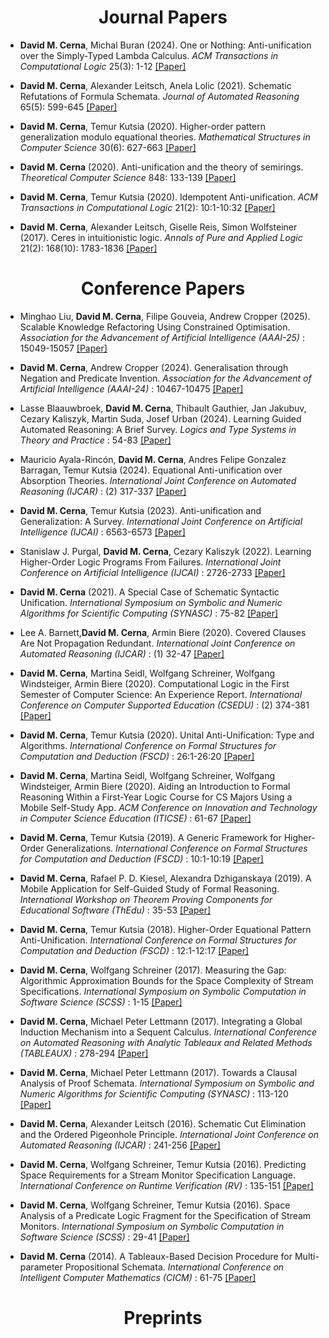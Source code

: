 <h1 align="center"> Journal Papers  </h1>

- <strong>David M. Cerna</strong>, Michal Buran (2024). One or Nothing: Anti-unification over the Simply-Typed Lambda Calculus. 
 <em> ACM Transactions in  Computational Logic </em> 25(3): 1-12 [[Paper]](https://dl.acm.org/doi/10.1145/3654798) 

- <strong>David M. Cerna</strong>, Alexander Leitsch, Anela Lolic (2021). Schematic Refutations of Formula Schemata. 
 <em> Journal of Automated Reasoning </em>  65(5): 599-645 [[Paper]](https://link.springer.com/article/10.1007/s10817-020-09583-8) 

- <strong>David M. Cerna</strong>, Temur Kutsia (2020). Higher-order pattern generalization modulo equational theories. 
 <em> Mathematical Structures in Computer Science </em>  30(6): 627-663  [[Paper]](https://www.cambridge.org/core/journals/mathematical-structures-in-computer-science/article/higherorder-pattern-generalization-modulo-equational-theories/88E26F155F0FD02B3EDD648971D9AD1B) 

- <strong>David M. Cerna</strong> (2020). Anti-unification and the theory of semirings. 
 <em> Theoretical Computer Science </em> 848: 133-139  [[Paper]](https://www.sciencedirect.com/science/article/pii/S0304397520306034?via%3Dihub) 

- <strong>David M. Cerna</strong>, Temur Kutsia (2020). Idempotent Anti-unification. 
 <em> ACM Transactions in  Computational Logic </em> 21(2): 10:1-10:32 [[Paper]](https://dl.acm.org/doi/10.1145/3359060) 

- <strong>David M. Cerna</strong>, Alexander Leitsch, Giselle Reis, Simon Wolfsteiner (2017). Ceres in intuitionistic logic. 
 <em> Annals of Pure and Applied Logic </em> 21(2): 168(10): 1783-1836 [[Paper]](https://dl.acm.org/doi/10.1145/3359060) 

<h1 align="center"> Conference Papers  </h1>

- Minghao Liu, <strong>David M. Cerna</strong>, Filipe Gouveia, Andrew Cropper (2025). Scalable Knowledge Refactoring Using Constrained Optimisation.
 <em> Association for the Advancement of Artificial Intelligence (AAAI-25) </em>: 15049-15057 [[Paper]](https://ojs.aaai.org/index.php/AAAI/article/view/33650) 

-  <strong>David M. Cerna</strong>, Andrew Cropper (2024). Generalisation through Negation and Predicate Invention.
 <em> Association for the Advancement of Artificial Intelligence (AAAI-24) </em>:  10467-10475 [[Paper]](https://doi.org/10.1609/aaai.v38i9.28915) 

-  Lasse Blaauwbroek, <strong>David M. Cerna</strong>, Thibault Gauthier, Jan Jakubuv, Cezary Kaliszyk, Martin Suda, Josef Urban (2024). Learning Guided Automated Reasoning: A Brief Survey.
 <em> Logics and Type Systems in Theory and Practice </em>:  54-83 [[Paper]](https://doi.org/10.1007/978-3-031-61716-4_4) 

-  Mauricio Ayala-Rincón, <strong>David M. Cerna</strong>, Andres Felipe Gonzalez Barragan, Temur Kutsia (2024). Equational Anti-unification over Absorption Theories.
 <em> International Joint Conference on Automated Reasoning (IJCAR) </em>: (2)  317-337 [[Paper]](https://doi.org/10.1007/978-3-031-63501-4_17) 

-  <strong>David M. Cerna</strong>, Temur Kutsia (2023). Anti-unification and Generalization: A Survey.
 <em> International Joint Conference on Artificial Intelligence (IJCAI) </em>:  6563-6573 [[Paper]](https://doi.org/10.24963/ijcai.2023/736) 

- Stanislaw J. Purgal, <strong>David M. Cerna</strong>, Cezary Kaliszyk (2022). Learning Higher-Order Logic Programs From Failures.
 <em> International Joint Conference on Artificial Intelligence (IJCAI) </em>:  2726-2733 [[Paper]](https://doi.org/10.24963/ijcai.2022/378)

- <strong>David M. Cerna</strong> (2021). A Special Case of Schematic Syntactic Unification.
 <em>  International Symposium on Symbolic and Numeric Algorithms for Scientific Computing (SYNASC) </em>:  75-82 [[Paper]](https://doi.org/10.1109/SYNASC54541.2021.00024)

- Lee A. Barnett,<strong>David M. Cerna</strong>, Armin Biere (2020). Covered Clauses Are Not Propagation Redundant.
 <em>  International Joint Conference on Automated Reasoning (IJCAR) </em>: (1) 32-47 [[Paper]](https://doi.org/10.1007/978-3-030-51074-9_3)

- <strong>David M. Cerna</strong>, Martina Seidl, Wolfgang Schreiner, Wolfgang Windsteiger, Armin Biere (2020). Computational Logic in the First Semester of Computer Science: An Experience Report.
 <em>  International Conference on Computer Supported Education (CSEDU) </em>:  (2) 374-381 [[Paper]](https://doi.org/10.5220/0009464403740381)

- <strong>David M. Cerna</strong>, Temur Kutsia (2020). Unital Anti-Unification: Type and Algorithms.
 <em>  International Conference on Formal Structures for Computation and Deduction (FSCD) </em>:  26:1-26:20
 [[Paper]](https://doi.org/10.4230/LIPIcs.FSCD.2020.26)

- <strong>David M. Cerna</strong>, Martina Seidl, Wolfgang Schreiner, Wolfgang Windsteiger, Armin Biere (2020). Aiding an Introduction to Formal Reasoning Within a First-Year Logic Course for CS Majors Using a Mobile Self-Study App.
 <em>  ACM Conference on Innovation and Technology in Computer Science Education (ITICSE) </em>:  61-67 [[Paper]](https://doi.org/10.1145/3341525.3387409)

- <strong>David M. Cerna</strong>, Temur Kutsia (2019). A Generic Framework for Higher-Order Generalizations.
 <em>  International Conference on Formal Structures for Computation and Deduction (FSCD) </em>:  10:1-10:19
 [[Paper]](https://doi.org/10.4230/LIPIcs.FSCD.2019.10)

- <strong>David M. Cerna</strong>, Rafael P. D. Kiesel, Alexandra Dzhiganskaya (2019). A Mobile Application for Self-Guided Study of Formal Reasoning.
 <em> International Workshop on Theorem Proving Components for Educational Software (ThEdu) </em>:  35-53
 [[Paper]](https://doi.org/10.4204/EPTCS.313.3)

- <strong>David M. Cerna</strong>, Temur Kutsia (2018). Higher-Order Equational Pattern Anti-Unification.
 <em> International Conference on Formal Structures for Computation and Deduction (FSCD) </em>: 12:1-12:17
 [[Paper]](https://doi.org/10.4230/LIPIcs.FSCD.2018.12)

- <strong>David M. Cerna</strong>, Wolfgang Schreiner (2017). Measuring the Gap: Algorithmic Approximation Bounds for the Space Complexity of Stream Specifications.
 <em> International Symposium on Symbolic Computation in Software Science (SCSS) </em>: 1-15
 [[Paper]](https://doi.org/10.29007/t3jg)

- <strong>David M. Cerna</strong>, Michael Peter Lettmann (2017). Integrating a Global Induction Mechanism into a Sequent Calculus.
 <em> International Conference on Automated Reasoning with Analytic Tableaux and Related Methods  (TABLEAUX) </em>: 278-294
 [[Paper]](https://doi.org/10.1007/978-3-319-66902-1_17)

- <strong>David M. Cerna</strong>, Michael Peter Lettmann (2017). Towards a Clausal Analysis of Proof Schemata.
 <em> International Symposium on Symbolic and Numeric Algorithms for Scientific Computing  (SYNASC) </em>: 113-120
 [[Paper]](https://doi.org/10.1109/SYNASC.2017.00029)

- <strong>David M. Cerna</strong>, Alexander Leitsch (2016). Schematic Cut Elimination and the Ordered Pigeonhole Principle.
 <em> International Joint Conference on Automated Reasoning  (IJCAR) </em>: 241-256
 [[Paper]](https://doi.org/10.1007/978-3-319-40229-1_17)

- <strong>David M. Cerna</strong>, Wolfgang Schreiner, Temur Kutsia (2016). Predicting Space Requirements for a Stream Monitor Specification Language.
 <em> International Conference on Runtime Verification (RV) </em>: 135-151
 [[Paper]](https://doi.org/10.1007/978-3-319-46982-9_9)

- <strong>David M. Cerna</strong>, Wolfgang Schreiner, Temur Kutsia (2016). Space Analysis of a Predicate Logic Fragment for the Specification of Stream Monitors.
 <em> International Symposium on Symbolic Computation in Software Science (SCSS) </em>: 29-41
 [[Paper]](https://doi.org/10.29007/jnj2)

- <strong>David M. Cerna</strong> (2014). A Tableaux-Based Decision Procedure for Multi-parameter Propositional Schemata.
 <em> International Conference on Intelligent Computer Mathematics (CICM) </em>: 61-75
 [[Paper]](https://doi.org/10.1007/978-3-319-08434-3_6)

<h1 align="center"> Preprints  </h1>
